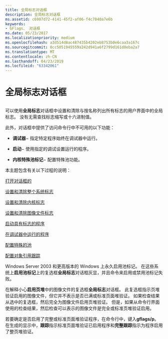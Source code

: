 ```yaml
---
title: 全局标志对话框
description: 全局标志对话框
ms.assetid: c6987d72-4141-45f2-af06-f4c7040a7e6b
keywords:
- GFlags、 对话框
ms.date: 05/23/2017
ms.localizationpriority: medium
ms.openlocfilehash: a3d514d8ac487435b4202eb8753b0e6caa3a167c
ms.sourcegitcommit: 0cc5051945559a242d941a6f2799d161d8eba2a7
ms.translationtype: MT
ms.contentlocale: zh-CN
ms.lasthandoff: 04/23/2019
ms.locfileid: "63342061"
---
```

# <a name="global-flags-dialog-box"></a>全局标志对话框


## <span id="ddk_global_flags_dialog_box_dtools"></span><span id="DDK_GLOBAL_FLAGS_DIALOG_BOX_DTOOLS"></span>


可以使用**全局标志**对话框中设置和清除与按名称列出所有标志的用户界面中的全局标志。 没有无需查找标志缩写或十六进制值。

此外，对话框中提供了访问命令行中不可用的以下功能：

-   **调试器**− 指定特定程序始终在调试器中运行。

-   **启动**− 使用指定的调试设置运行的程序。

-   **内核特殊池标记**− 配置特殊池功能。

本主题包含有关以下过程的说明：

[打开对话框的](opening-the-dialog-box.md)

[设置和清除整个系统标志](setting-and-clearing-system-wide-flags.md)

[设置和清除内核标志](setting-and-clearing-kernel-flags.md)

[设置和清除图像文件标志](setting-and-clearing-image-file-flags.md)

[启动具有标志的程序](launching-a-program-with-flags.md)

[在调试器中运行的程序](running-a-program-in-a-debugger.md)

[配置特殊的池](configuring-special-pool.md)

[配置对象引用跟踪](configuring-object-reference-tracing.md)

Windows Server 2003 和更高版本的 Windows 上永久启用池标记。 在这些系统上**启用池标记**上的复选框**全局标志**对话框灰显，并且命令来启用或禁用池标记失败。

在解释小心**启用页堆**中的图像文件的复选框**全局标志**对话框。 此复选框指示页堆验证启用的图像文件，但它并不表示是否已满或标准页面堆验证。 如果检查结果从选中的复选框，然后完全为图像文件启用页堆验证。 但是，如果从命令行界面使用的检查结果，然后检查可以表示的图像文件是完全或标准页堆验证启用。

若要确定是否启用了完整或标准页面堆验证程序，在命令行中，键入**gflags/p**。 在生成的显示中，**跟踪**指示标准页面堆验证已启用程序和**完整跟踪**指示为程序启用了整页堆验证。

 

 






